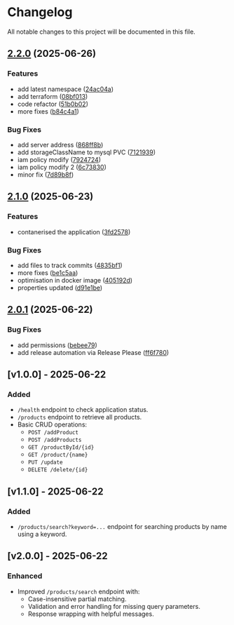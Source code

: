 # Changelog

All notable changes to this project will be documented in this file.

## [2.2.0](https://github.com/pandeygsundaram/eks-deployment/compare/v2.1.0...v2.2.0) (2025-06-26)


### Features

* add latest namespace ([24ac04a](https://github.com/pandeygsundaram/eks-deployment/commit/24ac04ab9055bf7cfa97cec0a057fa9ba6577930))
* add terraform ([08bf013](https://github.com/pandeygsundaram/eks-deployment/commit/08bf013a786af4ec739678fb8e836fc5de1da39f))
* code refactor ([51b0b02](https://github.com/pandeygsundaram/eks-deployment/commit/51b0b02c666140498bacf7419f84b02568cd695d))
* more fixes ([b84c4a1](https://github.com/pandeygsundaram/eks-deployment/commit/b84c4a1ca296eb46120781c1f477cdf305f5a6ba))


### Bug Fixes

* add server address ([868ff8b](https://github.com/pandeygsundaram/eks-deployment/commit/868ff8bf4c7a631b313e6a85bcf03172bf5f44fc))
* add storageClassName to mysql PVC ([7121939](https://github.com/pandeygsundaram/eks-deployment/commit/7121939049000800318e7e637f371938ea4e953b))
* iam policy modify ([7924724](https://github.com/pandeygsundaram/eks-deployment/commit/792472434085840ad7a6acc499d5f4048ebd5140))
* iam policy modify 2 ([6c73830](https://github.com/pandeygsundaram/eks-deployment/commit/6c73830c6d6d3b4f77bb4ae0a2b43bcc08b273d5))
* minor fix ([7d89b8f](https://github.com/pandeygsundaram/eks-deployment/commit/7d89b8f3a577c6fd169ad7e297cc69e608b422a5))

## [2.1.0](https://github.com/pandeygsundaram/eks-deployment/compare/v2.0.1...v2.1.0) (2025-06-23)


### Features

* contanerised the application ([3fd2578](https://github.com/pandeygsundaram/eks-deployment/commit/3fd25781fc73bceaa9292be0f76e9fe2fe81bc06))


### Bug Fixes

* add files to track commits ([4835bf1](https://github.com/pandeygsundaram/eks-deployment/commit/4835bf121d826a0f8dc8ebd993804f2b813c4683))
* more fixes ([be1c5aa](https://github.com/pandeygsundaram/eks-deployment/commit/be1c5aaf83618cc247d0da850e2110526091ad45))
* optimisation in docker image ([405192d](https://github.com/pandeygsundaram/eks-deployment/commit/405192d47227ea04dad72cf4038d441e31b94dbe))
* properties updated ([d91e1be](https://github.com/pandeygsundaram/eks-deployment/commit/d91e1be72dc759309b57c92fdfea30f007afccf0))

## [2.0.1](https://github.com/pandeygsundaram/eks-deployment/compare/v2.0.0...v2.0.1) (2025-06-22)


### Bug Fixes

* add permissions ([bebee79](https://github.com/pandeygsundaram/eks-deployment/commit/bebee799467a8f0e6412aee7051a89d61910a3bf))
* add release automation via Release Please ([ff6f780](https://github.com/pandeygsundaram/eks-deployment/commit/ff6f7803bf3a754547f11233026af7816715f8b8))

## [v1.0.0] - 2025-06-22
### Added
- `/health` endpoint to check application status.
- `/products` endpoint to retrieve all products.
- Basic CRUD operations: 
  - `POST /addProduct`
  - `POST /addProducts`
  - `GET /productById/{id}`
  - `GET /product/{name}`
  - `PUT /update`
  - `DELETE /delete/{id}`

## [v1.1.0] - 2025-06-22
### Added
- `/products/search?keyword=...` endpoint for searching products by name using a keyword.

## [v2.0.0] - 2025-06-22
### Enhanced
- Improved `/products/search` endpoint with:
  - Case-insensitive partial matching.
  - Validation and error handling for missing query parameters.
  - Response wrapping with helpful messages.
